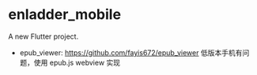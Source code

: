 # enladder_mobile

A new Flutter project.

- epub_viewer: https://github.com/fayis672/epub_viewer 低版本手机有问题，使用 epub.js webview 实现

